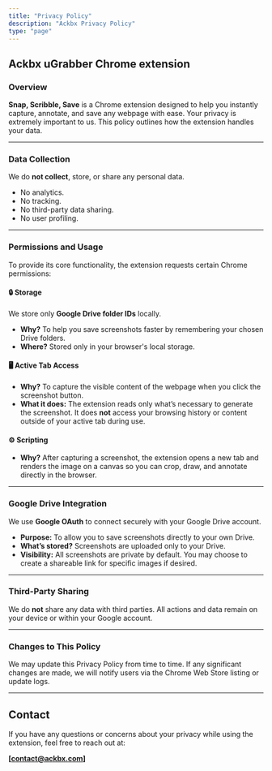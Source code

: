 ```yaml
---
title: "Privacy Policy"
description: "Ackbx Privacy Policy"
type: "page"
---
```


## Ackbx uGrabber Chrome extension

### Overview

**Snap, Scribble, Save** is a Chrome extension designed to help you instantly capture, annotate, and save any webpage with ease. Your privacy is extremely important to us. This policy outlines how the extension handles your data.

---

### Data Collection

We do **not collect**, store, or share any personal data.

- No analytics.
- No tracking.
- No third-party data sharing.
- No user profiling.

---

### Permissions and Usage

To provide its core functionality, the extension requests certain Chrome permissions:

#### 🔒 **Storage**

We store only **Google Drive folder IDs** locally.

- **Why?** To help you save screenshots faster by remembering your chosen Drive folders.
- **Where?** Stored only in your browser's local storage.

#### 🖥️ **Active Tab Access**

- **Why?** To capture the visible content of the webpage when you click the screenshot button.
- **What it does:** The extension reads only what’s necessary to generate the screenshot. It does **not** access your browsing history or content outside of your active tab during use.

#### ⚙️ **Scripting**

- **Why?** After capturing a screenshot, the extension opens a new tab and renders the image on a canvas so you can crop, draw, and annotate directly in the browser.

---

### Google Drive Integration

We use **Google OAuth** to connect securely with your Google Drive account.

- **Purpose:** To allow you to save screenshots directly to your own Drive.
- **What’s stored?** Screenshots are uploaded only to your Drive.
- **Visibility:** All screenshots are private by default. You may choose to create a shareable link for specific images if desired.

---

### Third-Party Sharing

We do **not** share any data with third parties. All actions and data remain on your device or within your Google account.

---

### Changes to This Policy

We may update this Privacy Policy from time to time. If any significant changes are made, we will notify users via the Chrome Web Store listing or update logs.

---

## Contact

If you have any questions or concerns about your privacy while using the extension, feel free to reach out at:

**\[[contact@ackbx.com](mailto:contact@ackbx.com)]**
